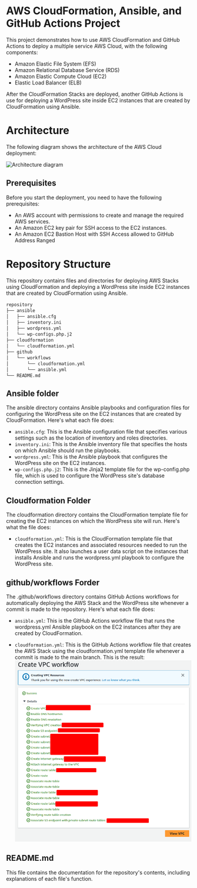 # AWS CloudFormation, Ansible, and GitHub Actions Project
This project demonstrates how to use AWS CloudFormation and GitHub Actions to deploy a multiple service AWS Cloud, with the following components:
- Amazon Elastic File System (EFS)
- Amazon Relational Database Service (RDS)
- Amazon Elastic Compute Cloud (EC2)
- Elastic Load Balancer (ELB)

After the CloudFormation Stacks are deployed, another GitHub Actions is use for deploying a WordPress site inside EC2 instances that are created by CloudFormation using Ansible.

# Architecture
The following diagram shows the architecture of the AWS Cloud deployment:

![Architecture diagram](architecture.png)


## Prerequisites

Before you start the deployment, you need to have the following prerequisites:
- An AWS account with permissions to create and manage the required AWS services.
- An Amazon EC2 key pair for SSH access to the EC2 instances.
- An Amazon EC2 Bastion Host with SSH Access allowed to GitHub Address Ranged


# Repository Structure
This repository contains files and directories for deploying AWS Stacks using CloudFormation and deploying a WordPress site inside EC2 instances that are created by CloudFormation using Ansible.

```
repository
├── ansible
│   ├── ansible.cfg
│   ├── inventory.ini
│   ├── wordpress.yml
│   └── wp-configs.php.j2
├── cloudformation
│   └── cloudformation.yml
├── github
│   └── workflows
│       └── cloudformation.yml
│       └── ansible.yml
└── README.md

```

## Ansible folder
The ansible directory contains Ansible playbooks and configuration files for configuring the WordPress site on the EC2 instances that are created by CloudFormation. Here's what each file does:

- `ansible.cfg`: This is the Ansible configuration file that specifies various settings such as the location of inventory and roles directories.
- `inventory.ini`: This is the Ansible inventory file that specifies the hosts on which Ansible should run the playbooks.
- `wordpress.yml`: This is the Ansible playbook that configures the WordPress site on the EC2 instances.
- `wp-configs.php.j2`: This is the Jinja2 template file for the wp-config.php file, which is used to configure the WordPress site's database connection settings.

## Cloudformation Folder
The cloudformation directory contains the CloudFormation template file for creating the EC2 instances on which the WordPress site will run. Here's what the file does:

- `cloudformation.yml`: This is the CloudFormation template file that creates the EC2 instances and associated resources needed to run the WordPress site. It also launches a user data script on the instances that installs Ansible and runs the wordpress.yml playbook to configure the WordPress site.

## github/workflows Forder
The .github/workflows directory contains GitHub Actions workflows for automatically deploying the AWS Stack and the WordPress site whenever a commit is made to the repository. Here's what each file does:

- `ansible.yml`: This is the GitHub Actions workflow file that runs the wordpress.yml Ansible playbook on the EC2 instances after they are created by CloudFormation.

- `cloudformation.yml`: This is the GitHub Actions workflow file that creates the AWS Stack using the cloudformation.yml template file whenever a commit is made to the main branch. This is the result:
![Cloud Formation Result](assets/CloudFormationResult.png)

## README.md
This file contains the documentation for the repository's contents, including explanations of each file's function.

